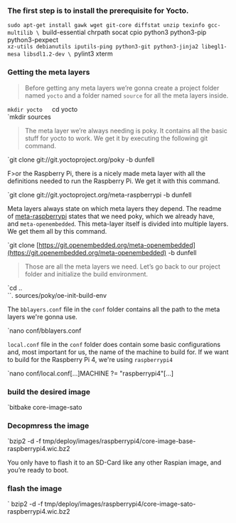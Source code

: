 ### The first step is to install the prerequisite for Yocto. 
`sudo apt-get install gawk wget git-core diffstat unzip texinfo gcc-multilib \
     `build-essential chrpath socat cpio python3 python3-pip python3-pexpect \
     `xz-utils debianutils iputils-ping python3-git python3-jinja2 libegl1-mesa libsdl1.2-dev \
     `pylint3 xterm
### Getting the meta layers

>Before getting any meta layers we’re gonna create a project folder named `yocto` and a folder named `source` for all the meta layers inside.

`mkdir yocto  
`cd yocto  
`mkdir sources

>The meta layer we’re always needing is poky. It contains all the basic stuff for yocto to work. We get it by executing the following git command.

`git clone git://git.yoctoproject.org/poky -b dunfell

F>or the Raspberry Pi, there is a nicely made meta layer with all the definitions needed to run the Raspberry Pi. We get it with this command.

`git clone git://git.yoctoproject.org/meta-raspberrypi -b dunfell

Meta layers always state on which meta layers they depend. The readme of [meta-raspberrypi](http://git.yoctoproject.org/cgit/cgit.cgi/meta-raspberrypi/tree/README.md?h=dunfell) states that we need poky, which we already have, and `meta-openembedded`. This meta-layer itself is divided into multiple layers. We get them all by this command.

`git clone [https://git.openembedded.org/meta-openembedded](https://git.openembedded.org/meta-openembedded) -b dunfell

>Those are all the meta layers we need. Let’s go back to our project folder and initialize the build environment.

`cd ..   
``. sources/poky/oe-init-build-env


The `bblayers.conf` file in the `conf` folder contains all the path to the meta layers we're gonna use.

`nano conf/bblayers.conf

`local.conf` file in the `conf` folder does contain some basic configurations and, most important for us, the name of the machine to build for. If we want to build for the Raspberry Pi 4, we're using `raspberrypi4`

`nano conf/local.conf[...]MACHINE ?= "raspberrypi4"[...]

### build the desired image 

`bitbake core-image-sato 

### Decopmress the image 

`bzip2 -d -f tmp/deploy/images/raspberrypi4/core-image-base-raspberrypi4.wic.bz2

You only have to flash it to an SD-Card like any other Raspian image, and you’re ready to boot.

### flash the image  
 ` bzip2 -d -f tmp/deploy/images/raspberrypi4/core-image-sato-raspberrypi4.wic.bz2